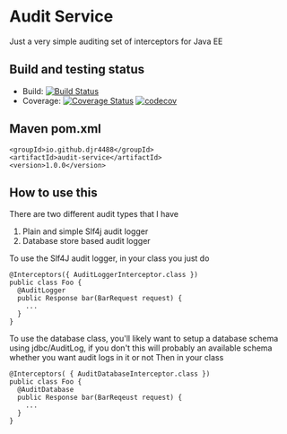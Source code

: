 # Audit Service
Just a very simple auditing set of interceptors for Java EE

## Build and testing status
* Build: [![Build Status](https://travis-ci.org/djr4488/audit-service.svg?branch=master)](https://travis-ci.org/djr4488/audit-service)
* Coverage: [![Coverage Status](https://coveralls.io/repos/djr4488/audit-service/badge.svg?branch=master)](https://coveralls.io/r/djr4488/audit-service?branch=master) [![codecov](https://codecov.io/gh/djr4488/audit-service/branch/master/graph/badge.svg)](https://codecov.io/gh/djr4488/audit-service)

## Maven pom.xml
```
<groupId>io.github.djr4488</groupId>
<artifactId>audit-service</artifactId>
<version>1.0.0</version>
```

## How to use this
There are two different audit types that I have
1. Plain and simple Slf4j audit logger
2. Database store based audit logger

To use the Slf4J audit logger, in your class you just do
```
@Interceptors({ AuditLoggerInterceptor.class })
public class Foo {
  @AuditLogger
  public Response bar(BarRequest request) {
    ...
  }
}
```

To use the database class, you'll likely want to setup a database schema using jdbc/AuditLog, if you don't this will probably an available schema whether you want audit logs in it or not
Then in your class
```
@Interceptors( { AuditDatabaseInterceptor.class })
public class Foo {
  @AuditDatabase
  public Response bar(BarReqeust request) {
    ...
  }
}
```